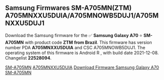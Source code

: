 <h2>Samsung Firmwares SM-A705MN(ZTM) A705MNXXU5DUIA/A705MNOWB5DUJ1/A705MNXXU5DUJ1</h2>
Download the Samsung firmware for the ✅ <strong>Samsung Galaxy A70 </strong> ⭐ <strong>SM-A705MN</strong> with product code <strong>ZTM</strong> <strong> from Brazil</strong>. This firmware has version number PDA <strong>A705MNXXU5DUIA</strong> and CSC A705MNOWB5DUJ1. The operating system of this firmware is Android R , with build date 2021-12-08. Changelist <strong>22528094</strong>.


[SM-A705MN](https://samfirm.shop/samsung/model/SM-A705MN)
[A705MNXXU5DUIA](https://samfirm.shop/samsung/pda/A705MNXXU5DUIA)
[Download Firmware Samsung Galaxy A70 SM-A705MN](https://samfirm.shop/samsung/firmware/481024)
